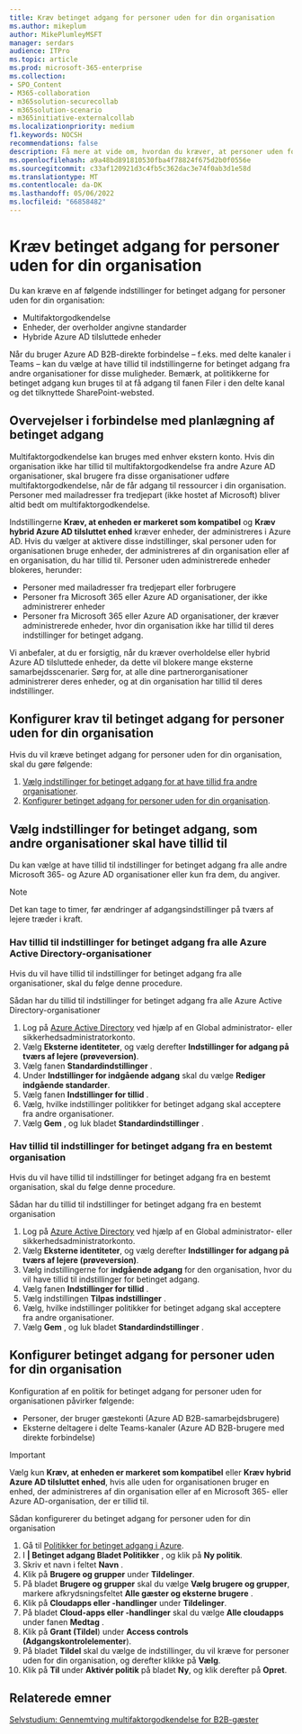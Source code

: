 ```yaml
---
title: Kræv betinget adgang for personer uden for din organisation
ms.author: mikeplum
author: MikePlumleyMSFT
manager: serdars
audience: ITPro
ms.topic: article
ms.prod: microsoft-365-enterprise
ms.collection:
- SPO_Content
- M365-collaboration
- m365solution-securecollab
- m365solution-scenario
- m365initiative-externalcollab
ms.localizationpriority: medium
f1.keywords: NOCSH
recommendations: false
description: Få mere at vide om, hvordan du kræver, at personer uden for din organisation består kontrol af betinget adgang, f.eks. MFA og enheder, der overholder angivne standarder.
ms.openlocfilehash: a9a48bd891810530fba4f78824f675d2b0f0556e
ms.sourcegitcommit: c33af120921d3c4fb5c362dac3e74f0ab3d1e58d
ms.translationtype: MT
ms.contentlocale: da-DK
ms.lasthandoff: 05/06/2022
ms.locfileid: "66858482"
---
```

# <a name="require-conditional-access-for-people-outside-your-organization"></a>Kræv betinget adgang for personer uden for din organisation

Du kan kræve en af følgende indstillinger for betinget adgang for personer uden for din organisation:

- Multifaktorgodkendelse
- Enheder, der overholder angivne standarder
- Hybride Azure AD tilsluttede enheder

Når du bruger Azure AD B2B-direkte forbindelse – f.eks. med delte kanaler i Teams – kan du vælge at have tillid til indstillingerne for betinget adgang fra andre organisationer for disse muligheder. Bemærk, at politikkerne for betinget adgang kun bruges til at få adgang til fanen Filer i den delte kanal og det tilknyttede SharePoint-websted.

## <a name="planning-considerations-for-conditional-access"></a>Overvejelser i forbindelse med planlægning af betinget adgang

Multifaktorgodkendelse kan bruges med enhver ekstern konto. Hvis din organisation ikke har tillid til multifaktorgodkendelse fra andre Azure AD organisationer, skal brugere fra disse organisationer udføre multifaktorgodkendelse, når de får adgang til ressourcer i din organisation. Personer med mailadresser fra tredjepart (ikke hostet af Microsoft) bliver altid bedt om multifaktorgodkendelse.

Indstillingerne **Kræv, at enheden er markeret som kompatibel** og **Kræv hybrid Azure AD tilsluttet enhed** kræver enheder, der administreres i Azure AD. Hvis du vælger at aktivere disse indstillinger, skal personer uden for organisationen bruge enheder, der administreres af din organisation eller af en organisation, du har tillid til. Personer uden administrerede enheder blokeres, herunder:

- Personer med mailadresser fra tredjepart eller forbrugere
- Personer fra Microsoft 365 eller Azure AD organisationer, der ikke administrerer enheder
- Personer fra Microsoft 365 eller Azure AD organisationer, der kræver administrerede enheder, hvor din organisation ikke har tillid til deres indstillinger for betinget adgang.

Vi anbefaler, at du er forsigtig, når du kræver overholdelse eller hybrid Azure AD tilsluttede enheder, da dette vil blokere mange eksterne samarbejdsscenarier. Sørg for, at alle dine partnerorganisationer administrerer deres enheder, og at din organisation har tillid til deres indstillinger.

## <a name="set-up-conditional-access-requirements-for-people-outside-your-organization"></a>Konfigurer krav til betinget adgang for personer uden for din organisation

Hvis du vil kræve betinget adgang for personer uden for din organisation, skal du gøre følgende:

1. [Vælg indstillinger for betinget adgang for at have tillid fra andre organisationer](#choose-conditional-access-settings-to-trust-from-other-organizations).
1. [Konfigurer betinget adgang for personer uden for din organisation](#set-up-conditional-access-for-people-outside-your-organization).

## <a name="choose-conditional-access-settings-to-trust-from-other-organizations"></a>Vælg indstillinger for betinget adgang, som andre organisationer skal have tillid til

Du kan vælge at have tillid til indstillinger for betinget adgang fra alle andre Microsoft 365- og Azure AD organisationer eller kun fra dem, du angiver.

> [!NOTE]
> Det kan tage to timer, før ændringer af adgangsindstillinger på tværs af lejere træder i kraft.

### <a name="trust-conditional-access-settings-from-all-azure-active-directory-organizations"></a>Hav tillid til indstillinger for betinget adgang fra alle Azure Active Directory-organisationer

Hvis du vil have tillid til indstillinger for betinget adgang fra alle organisationer, skal du følge denne procedure.

Sådan har du tillid til indstillinger for betinget adgang fra alle Azure Active Directory-organisationer
1. Log på [Azure Active Directory](https://aad.portal.azure.com) ved hjælp af en Global administrator- eller sikkerhedsadministratorkonto.
1. Vælg **Eksterne identiteter**, og vælg derefter **Indstillinger for adgang på tværs af lejere (prøveversion)**.
1. Vælg fanen **Standardindstillinger** .
1. Under **Indstillinger for indgående adgang** skal du vælge **Rediger indgående standarder**.
1. Vælg fanen **Indstillinger for tillid** .
1. Vælg, hvilke indstillinger politikker for betinget adgang skal acceptere fra andre organisationer.
1. Vælg **Gem** , og luk bladet **Standardindstillinger** .

### <a name="trust-conditional-access-settings-from-a-specific-organization"></a>Hav tillid til indstillinger for betinget adgang fra en bestemt organisation

Hvis du vil have tillid til indstillinger for betinget adgang fra en bestemt organisation, skal du følge denne procedure.

Sådan har du tillid til indstillinger for betinget adgang fra en bestemt organisation
1. Log på [Azure Active Directory](https://aad.portal.azure.com) ved hjælp af en Global administrator- eller sikkerhedsadministratorkonto.
1. Vælg **Eksterne identiteter**, og vælg derefter **Indstillinger for adgang på tværs af lejere (prøveversion)**.
1. Vælg indstillingerne for **indgående adgang** for den organisation, hvor du vil have tillid til indstillinger for betinget adgang.
1. Vælg fanen **Indstillinger for tillid** .
1. Vælg indstillingen **Tilpas indstillinger** .
1. Vælg, hvilke indstillinger politikker for betinget adgang skal acceptere fra andre organisationer.
1. Vælg **Gem** , og luk bladet **Standardindstillinger** .

## <a name="set-up-conditional-access-for-people-outside-your-organization"></a>Konfigurer betinget adgang for personer uden for din organisation

Konfiguration af en politik for betinget adgang for personer uden for organisationen påvirker følgende:

- Personer, der bruger gæstekonti (Azure AD B2B-samarbejdsbrugere)
- Eksterne deltagere i delte Teams-kanaler (Azure AD B2B-brugere med direkte forbindelse)

> [!IMPORTANT]
> Vælg kun **Kræv, at enheden er markeret som kompatibel** eller **Kræv hybrid Azure AD tilsluttet enhed**, hvis alle uden for organisationen bruger en enhed, der administreres af din organisation eller af en Microsoft 365- eller Azure AD-organisation, der er tillid til.

Sådan konfigurerer du betinget adgang for personer uden for din organisation
1. Gå til [Politikker for betinget adgang i Azure](https://portal.azure.com/#blade/Microsoft_AAD_IAM/ConditionalAccessBlade).
1. I **| Betinget adgang Bladet Politikker** , og klik på **Ny politik**.
1. Skriv et navn i feltet **Navn** .
1. Klik på **Brugere og grupper** under **Tildelinger**.
1. På bladet **Brugere og grupper** skal du vælge **Vælg brugere og grupper**, markere afkrydsningsfeltet **Alle gæster og eksterne brugere** .
1. Klik på **Cloudapps eller -handlinger** under **Tildelinger**.
1. På bladet **Cloud-apps eller -handlinger** skal du vælge **Alle cloudapps** under fanen **Medtag** .
1. Klik på **Grant (Tildel**) under **Access controls (Adgangskontrolelementer**).
1. På bladet **Tildel** skal du vælge de indstillinger, du vil kræve for personer uden for din organisation, og derefter klikke på **Vælg**.
1. Klik på **Til** under **Aktivér politik** på bladet **Ny**, og klik derefter på **Opret**.

## <a name="related-topics"></a>Relaterede emner

[Selvstudium: Gennemtving multifaktorgodkendelse for B2B-gæster](/azure/active-directory/external-identities/b2b-tutorial-require-mfa)
